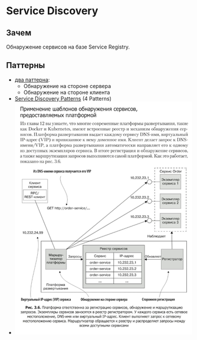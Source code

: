 # Service Discovery

## Зачем

Обнаружение сервисов на базе Service Registry.

## Паттерны

- [два паттерна](https://habr.com/ru/companies/slurm/articles/702262/):
	- Обнаружение на стороне сервера
	- Обнаружение на стороне клиента
- [Service Discovery Patterns](https://airtable.com/embed/shrRiLR67Cu53Q83s/tbljDWNtHuaCFg2Ez) (4 Patterns)
- ![schema](../../../img/technology/ci-cd/k8s.discovery.jpg)
